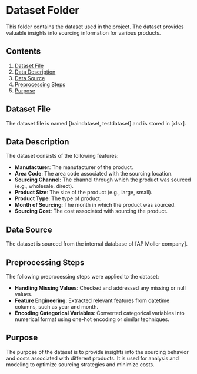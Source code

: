 
# Dataset Folder

This folder contains the dataset used in the project. The dataset provides valuable insights into sourcing information for various products.

## Contents

1. [Dataset File](#dataset-file)
2. [Data Description](#data-description)
3. [Data Source](#data-source)
4. [Preprocessing Steps](#preprocessing-steps)
5. [Purpose](#purpose)

## Dataset File

The dataset file is named [traindataset, testdataset] and is stored in [xlsx].

## Data Description

The dataset consists of the following features:

- **Manufacturer**: The manufacturer of the product.
- **Area Code**: The area code associated with the sourcing location.
- **Sourcing Channel**: The channel through which the product was sourced (e.g., wholesale, direct).
- **Product Size**: The size of the product (e.g., large, small).
- **Product Type**: The type of product.
- **Month of Sourcing**: The month in which the product was sourced.
- **Sourcing Cost**: The cost associated with sourcing the product.

## Data Source

The dataset is sourced from the internal database of [AP Moller company]. 

## Preprocessing Steps

The following preprocessing steps were applied to the dataset:

- **Handling Missing Values**: Checked and addressed any missing or null values.
- **Feature Engineering**: Extracted relevant features from datetime columns, such as year and month.
- **Encoding Categorical Variables**: Converted categorical variables into numerical format using one-hot encoding or similar techniques.

## Purpose

The purpose of the dataset is to provide insights into the sourcing behavior and costs associated with different products. It is used for analysis and modeling to optimize sourcing strategies and minimize costs.
